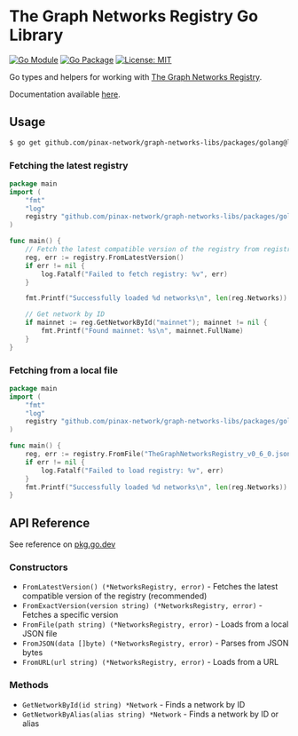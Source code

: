 # The Graph Networks Registry Go Library

[![Go Module](https://img.shields.io/github/v/tag/pinax-network/graph-networks-libs?filter=packages/golang/*&label=go%20module&sort=semver)](https://pkg.go.dev/github.com/pinax-network/graph-networks-libs/packages/golang/lib) [![Go Package](https://pkg.go.dev/badge/github.com/pinax-network/graph-networks-libs/packages/golang.svg)](https://pkg.go.dev/github.com/pinax-network/graph-networks-libs/packages/golang) [![License: MIT](https://img.shields.io/badge/License-MIT-yellow.svg)](https://opensource.org/licenses/MIT)

Go types and helpers for working with [The Graph Networks Registry](https://github.com/graphprotocol/networks-registry).

Documentation available [here](https://pkg.go.dev/github.com/pinax-network/graph-networks-libs/packages/golang/lib).

## Usage

```bash
$ go get github.com/pinax-network/graph-networks-libs/packages/golang@latest
```

### Fetching the latest registry
```go
package main
import (
    "fmt"
    "log"
    registry "github.com/pinax-network/graph-networks-libs/packages/golang/lib"
)

func main() {
    // Fetch the latest compatible version of the registry from registry.thegraph.com
    reg, err := registry.FromLatestVersion()
    if err != nil {
        log.Fatalf("Failed to fetch registry: %v", err)
    }

    fmt.Printf("Successfully loaded %d networks\n", len(reg.Networks))

    // Get network by ID
    if mainnet := reg.GetNetworkById("mainnet"); mainnet != nil {
        fmt.Printf("Found mainnet: %s\n", mainnet.FullName)
    }
}
```

### Fetching from a local file
```go
package main
import (
    "fmt"
    "log"
    registry "github.com/pinax-network/graph-networks-libs/packages/golang/lib"
)

func main() {
    reg, err := registry.FromFile("TheGraphNetworksRegistry_v0_6_0.json")
    if err != nil {
        log.Fatalf("Failed to load registry: %v", err)
    }
    fmt.Printf("Successfully loaded %d networks\n", len(reg.Networks))
}
```

## API Reference

See reference on [pkg.go.dev](https://pkg.go.dev/github.com/pinax-network/graph-networks-libs/packages/golang/lib)

### Constructors

- `FromLatestVersion() (*NetworksRegistry, error)` - Fetches the latest compatible version of the registry (recommended)
- `FromExactVersion(version string) (*NetworksRegistry, error)` - Fetches a specific version
- `FromFile(path string) (*NetworksRegistry, error)` - Loads from a local JSON file
- `FromJSON(data []byte) (*NetworksRegistry, error)` - Parses from JSON bytes
- `FromURL(url string) (*NetworksRegistry, error)` - Loads from a URL

### Methods

- `GetNetworkById(id string) *Network` - Finds a network by ID
- `GetNetworkByAlias(alias string) *Network` - Finds a network by ID or alias
